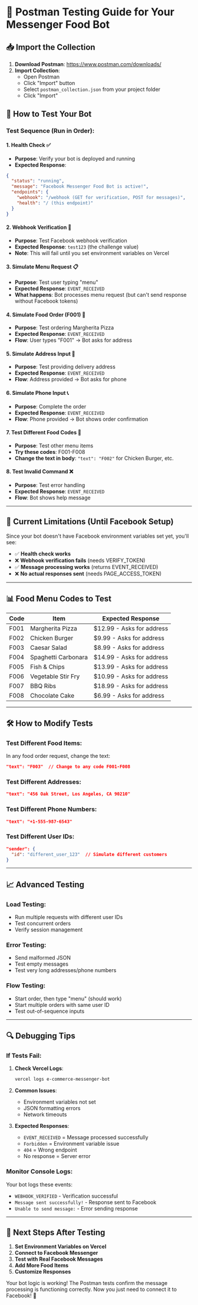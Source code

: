 # 🧪 Postman Testing Guide for Your Messenger Food Bot

## 📥 **Import the Collection**

1. **Download Postman**: https://www.postman.com/downloads/
2. **Import Collection**:
   - Open Postman
   - Click "Import" button
   - Select `postman_collection.json` from your project folder
   - Click "Import"

## 🚀 **How to Test Your Bot**

### **Test Sequence (Run in Order):**

#### **1. Health Check** ✅
- **Purpose**: Verify your bot is deployed and running
- **Expected Response**: 
```json
{
  "status": "running",
  "message": "Facebook Messenger Food Bot is active!",
  "endpoints": {
    "webhook": "/webhook (GET for verification, POST for messages)",
    "health": "/ (this endpoint)"
  }
}
```

#### **2. Webhook Verification** 🔗
- **Purpose**: Test Facebook webhook verification
- **Expected Response**: `test123` (the challenge value)
- **Note**: This will fail until you set environment variables on Vercel

#### **3. Simulate Menu Request** 📋
- **Purpose**: Test user typing "menu"
- **Expected Response**: `EVENT_RECEIVED`
- **What happens**: Bot processes menu request (but can't send response without Facebook tokens)

#### **4. Simulate Food Order (F001)** 🍕
- **Purpose**: Test ordering Margherita Pizza
- **Expected Response**: `EVENT_RECEIVED`
- **Flow**: User types "F001" → Bot asks for address

#### **5. Simulate Address Input** 📍
- **Purpose**: Test providing delivery address
- **Expected Response**: `EVENT_RECEIVED`
- **Flow**: Address provided → Bot asks for phone

#### **6. Simulate Phone Input** 📞
- **Purpose**: Complete the order
- **Expected Response**: `EVENT_RECEIVED`
- **Flow**: Phone provided → Bot shows order confirmation

#### **7. Test Different Food Codes** 🍔
- **Purpose**: Test other menu items
- **Try these codes**: F001-F008
- **Change the text in body**: `"text": "F002"` for Chicken Burger, etc.

#### **8. Test Invalid Command** ❌
- **Purpose**: Test error handling
- **Expected Response**: `EVENT_RECEIVED`
- **Flow**: Bot shows help message

---

## 🔧 **Current Limitations (Until Facebook Setup)**

Since your bot doesn't have Facebook environment variables set yet, you'll see:
- ✅ **Health check works**
- ❌ **Webhook verification fails** (needs VERIFY_TOKEN)
- ✅ **Message processing works** (returns EVENT_RECEIVED)
- ❌ **No actual responses sent** (needs PAGE_ACCESS_TOKEN)

---

## 📊 **Food Menu Codes to Test**

| Code | Item | Expected Response |
|------|------|------------------|
| F001 | Margherita Pizza | $12.99 - Asks for address |
| F002 | Chicken Burger | $9.99 - Asks for address |
| F003 | Caesar Salad | $8.99 - Asks for address |
| F004 | Spaghetti Carbonara | $14.99 - Asks for address |
| F005 | Fish & Chips | $13.99 - Asks for address |
| F006 | Vegetable Stir Fry | $10.99 - Asks for address |
| F007 | BBQ Ribs | $18.99 - Asks for address |
| F008 | Chocolate Cake | $6.99 - Asks for address |

---

## 🛠️ **How to Modify Tests**

### **Test Different Food Items:**
In any food order request, change the text:
```json
"text": "F003"  // Change to any code F001-F008
```

### **Test Different Addresses:**
```json
"text": "456 Oak Street, Los Angeles, CA 90210"
```

### **Test Different Phone Numbers:**
```json
"text": "+1-555-987-6543"
```

### **Test Different User IDs:**
```json
"sender": {
  "id": "different_user_123"  // Simulate different customers
}
```

---

## 📈 **Advanced Testing**

### **Load Testing:**
- Run multiple requests with different user IDs
- Test concurrent orders
- Verify session management

### **Error Testing:**
- Send malformed JSON
- Test empty messages
- Test very long addresses/phone numbers

### **Flow Testing:**
- Start order, then type "menu" (should work)
- Start multiple orders with same user ID
- Test out-of-sequence inputs

---

## 🔍 **Debugging Tips**

### **If Tests Fail:**
1. **Check Vercel Logs**:
   ```bash
   vercel logs e-commerce-messenger-bot
   ```

2. **Common Issues**:
   - Environment variables not set
   - JSON formatting errors
   - Network timeouts

3. **Expected Responses**:
   - `EVENT_RECEIVED` = Message processed successfully
   - `Forbidden` = Environment variable issue
   - `404` = Wrong endpoint
   - No response = Server error

### **Monitor Console Logs:**
Your bot logs these events:
- `WEBHOOK_VERIFIED` - Verification successful
- `Message sent successfully!` - Response sent to Facebook
- `Unable to send message:` - Error sending response

---

## 🎯 **Next Steps After Testing**

1. **Set Environment Variables on Vercel**
2. **Connect to Facebook Messenger**
3. **Test with Real Facebook Messages**
4. **Add More Food Items**
5. **Customize Responses**

Your bot logic is working! The Postman tests confirm the message processing is functioning correctly. Now you just need to connect it to Facebook! 🚀
